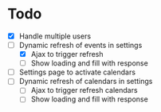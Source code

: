 # Todo

- [x] Handle multiple users
- [ ] Dynamic refresh of events in settings
  - [x] Ajax to trigger refresh
  - [ ] Show loading and fill with response
- [ ] Settings page to activate calendars
- [ ] Dynamic refresh of calendars in settings
  - [ ] Ajax to trigger refresh calendars
  - [ ] Show loading and fill with response
